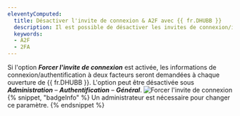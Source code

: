 ```yaml
---
eleventyComputed:
  title: Désactiver l'invite de connexion & A2F avec {{ fr.DHUBB }}
  description: Il est possible de désactiver les invites de connexion/informations A2F à chaque ouverture de {{ fr.DHUBB }}.
  keywords:
  - A2F
  - 2FA
---
```

Si l'option ***Forcer l'invite de connexion*** est activée, les informations de connexion/authentification à deux facteurs seront demandées à chaque ouverture de {{ fr.DHUBB }}. L'option peut être désactivée sous ***Administration*** – ***Authentification*** – ***Général***.
![Forcer l'invite de connexion](https://cdnweb.devolutions.net/docs/docs_en_kb_KB0072.png)
{% snippet, "badgeInfo" %}
Un administrateur est nécessaire pour changer ce paramètre.
{% endsnippet %}